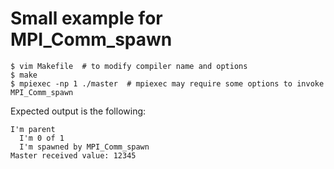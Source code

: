 # Small example for MPI_Comm_spawn

```
$ vim Makefile  # to modify compiler name and options 
$ make
$ mpiexec -np 1 ./master  # mpiexec may require some options to invoke MPI_Comm_spawn
```

Expected output is the following:

```
I'm parent
  I'm 0 of 1
  I'm spawned by MPI_Comm_spawn
Master received value: 12345
```
